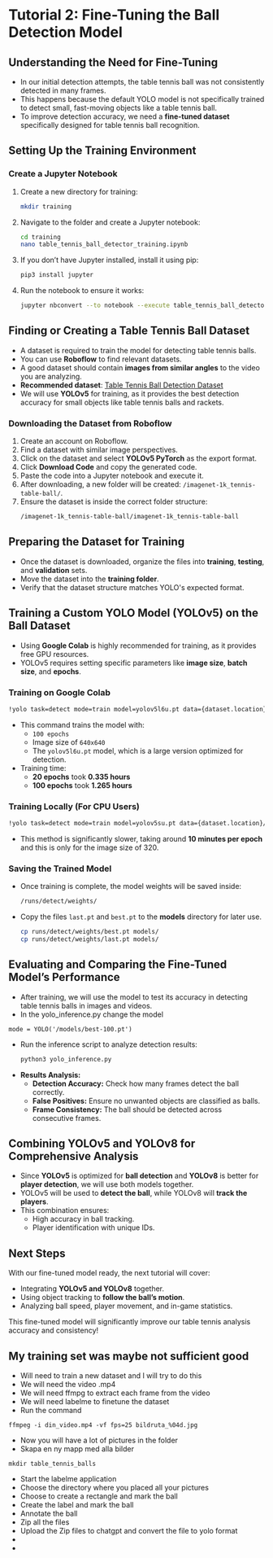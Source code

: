 # Tutorial 2: Fine-Tuning the Ball Detection Model

## Understanding the Need for Fine-Tuning
- In our initial detection attempts, the table tennis ball was not consistently detected in many frames.
- This happens because the default YOLO model is not specifically trained to detect small, fast-moving objects like a table tennis ball.
- To improve detection accuracy, we need a **fine-tuned dataset** specifically designed for table tennis ball recognition.

## Setting Up the Training Environment
### Create a Jupyter Notebook
1. Create a new directory for training:
    ```sh
    mkdir training
    ```
2. Navigate to the folder and create a Jupyter notebook:
    ```sh
    cd training
    nano table_tennis_ball_detector_training.ipynb
    ```
3. If you don’t have Jupyter installed, install it using pip:
    ```sh
    pip3 install jupyter
    ```
4. Run the notebook to ensure it works:
    ```sh
    jupyter nbconvert --to notebook --execute table_tennis_ball_detector_training.ipynb
    ```

## Finding or Creating a Table Tennis Ball Dataset
- A dataset is required to train the model for detecting table tennis balls.
- You can use **Roboflow** to find relevant datasets.
- A good dataset should contain **images from similar angles** to the video you are analyzing.
- **Recommended dataset**: [Table Tennis Ball Detection Dataset](https://universe.roboflow.com/madianou-kqrfk/table-tennis-ball-detection/dataset/1)
- We will use **YOLOv5** for training, as it provides the best detection accuracy for small objects like table tennis balls and rackets.

### Downloading the Dataset from Roboflow
1. Create an account on Roboflow.
2. Find a dataset with similar image perspectives.
3. Click on the dataset and select **YOLOv5 PyTorch** as the export format.
4. Click **Download Code** and copy the generated code.
5. Paste the code into a Jupyter notebook and execute it.
6. After downloading, a new folder will be created: `/imagenet-1k_tennis-table-ball/`.
7. Ensure the dataset is inside the correct folder structure:
    ```sh
    /imagenet-1k_tennis-table-ball/imagenet-1k_tennis-table-ball
    ```

## Preparing the Dataset for Training
- Once the dataset is downloaded, organize the files into **training**, **testing**, and **validation** sets.
- Move the dataset into the **training folder**.
- Verify that the dataset structure matches YOLO's expected format.

## Training a Custom YOLO Model (YOLOv5) on the Ball Dataset
- Using **Google Colab** is highly recommended for training, as it provides free GPU resources.
- YOLOv5 requires setting specific parameters like **image size**, **batch size**, and **epochs**.

### Training on Google Colab
```sh
!yolo task=detect mode=train model=yolov5l6u.pt data={dataset.location}/data.yaml epochs=100 imgsz=640
```
- This command trains the model with:
  - `100 epochs`
  - Image size of `640x640`
  - The `yolov5l6u.pt` model, which is a large version optimized for detection.
- Training time:
  - **20 epochs** took **0.335 hours**
  - **100 epochs** took **1.265 hours**

### Training Locally (For CPU Users)
```sh
!yolo task=detect mode=train model=yolov5su.pt data={dataset.location}/data.yaml epochs=1 imgsz=320 device=cpu batch=1 workers=0
```
- This method is significantly slower, taking around **10 minutes per epoch** and this is only for the image size of 320.

### Saving the Trained Model
- Once training is complete, the model weights will be saved inside:
  ```sh
  /runs/detect/weights/
  ```
- Copy the files `last.pt` and `best.pt` to the **models** directory for later use.
  ```sh
  cp runs/detect/weights/best.pt models/
  cp runs/detect/weights/last.pt models/
  ```

## Evaluating and Comparing the Fine-Tuned Model’s Performance
- After training, we will use the model to test its accuracy in detecting table tennis balls in images and videos.
- In the yolo_inference.py change the model
```
mode = YOLO('/models/best-100.pt')
```
- Run the inference script to analyze detection results:
  ```sh
  python3 yolo_inference.py
  ```
- **Results Analysis:**
  - **Detection Accuracy:** Check how many frames detect the ball correctly.
  - **False Positives:** Ensure no unwanted objects are classified as balls.
  - **Frame Consistency:** The ball should be detected across consecutive frames.

## Combining YOLOv5 and YOLOv8 for Comprehensive Analysis
- Since **YOLOv5** is optimized for **ball detection** and **YOLOv8** is better for **player detection**, we will use both models together.
- YOLOv5 will be used to **detect the ball**, while YOLOv8 will **track the players**.
- This combination ensures:
  - High accuracy in ball tracking.
  - Player identification with unique IDs.

## Next Steps
With our fine-tuned model ready, the next tutorial will cover:
- Integrating **YOLOv5 and YOLOv8** together.
- Using object tracking to **follow the ball’s motion**.
- Analyzing ball speed, player movement, and in-game statistics.

This fine-tuned model will significantly improve our table tennis analysis accuracy and consistency!

## My training set was maybe not sufficient good 
- Will need to train a new dataset and I will try to do this
- We will need the video .mp4
- We will need ffmpg to extract each frame from the video
- We will need labelme to finetune the dataset
- Run the command
```
ffmpeg -i din_video.mp4 -vf fps=25 bildruta_%04d.jpg
```
- Now you will have a lot of pictures in the folder
- Skapa en ny mapp med alla bilder
```
mkdir table_tennis_balls
```
- Start the labelme application
- Choose the directory where you placed all your pictures
- Choose to create a rectangle and mark the ball
- Create the label and mark the ball
- Annotate the ball
- Zip all the files
- Upload the Zip files to chatgpt and convert the file to yolo format
- 
- 
